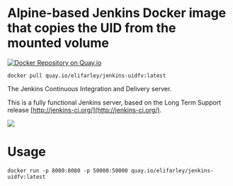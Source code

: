 # Alpine-based Jenkins Docker image that copies the UID from the mounted volume
[![Docker Repository on Quay.io](https://quay.io/repository/elifarley/jenkins-uidfv/status "Docker Repository on Quay.io")](https://quay.io/repository/elifarley/jenkins-uidfv)

``docker pull quay.io/elifarley/jenkins-uidfv:latest``

The Jenkins Continuous Integration and Delivery server.

This is a fully functional Jenkins server, based on the Long Term Support release
[http://jenkins-ci.org/](http://jenkins-ci.org/).


<img src="http://jenkins-ci.org/sites/default/files/jenkins_logo.png"/>


# Usage

```
docker run -p 8080:8080 -p 50000:50000 quay.io/elifarley/jenkins-uidfv:latest
```
